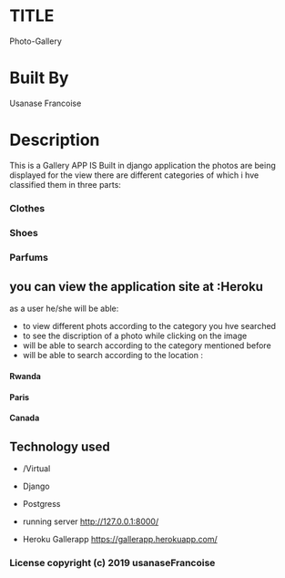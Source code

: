 # TITLE
Photo-Gallery
# Built By
 Usanase Francoise
# Description 

This is a Gallery APP  IS Built in django application  the photos are being displayed for the view
there are different categories of which i hve classified them in three parts:
### Clothes
### Shoes
### Parfums

## you can view the application site at :Heroku

as a user he/she will be able:
- to view different phots according to the category you hve searched
- to see the discription of a photo while clicking on the image
- will be able to search according to the category mentioned before
- will be able to search according to the location :
#### Rwanda
#### Paris
#### Canada
        
        
## Technology used
- /Virtual
- Django
- Postgress

- running server http://127.0.0.1:8000/
- Heroku Gallerapp https://gallerapp.herokuapp.com/

### License copyright (c) 2019 usanaseFrancoise
